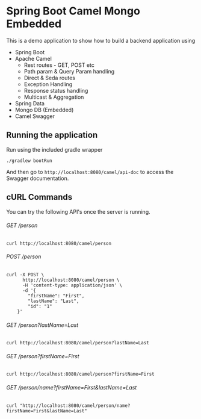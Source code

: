 # Spring Boot Camel Mongo Embedded

This is a demo application to show how to build a backend application using

- Spring Boot
- Apache Camel
    - Rest routes - GET, POST etc
    - Path param & Query Param handling
    - Direct & Seda routes
    - Exception Handling
    - Response status handling
    - Multicast & Aggregation
- Spring Data
- Mongo DB (Embedded)
- Camel Swagger

## Running the application

Run using the included gradle wrapper

```
./gradlew bootRun
```

And then go to ```http://localhost:8080/camel/api-doc``` to access the Swagger documentation.

## cURL Commands

You can try the following API's once the server is running.

###### GET /person
``` curl http://localhost:8080/camel/person ```

###### POST /person
```  
curl -X POST \
      http://localhost:8080/camel/person \
      -H 'content-type: application/json' \
      -d '{
    	"firstName": "First",
    	"lastName": "Last",
    	"id": "1"
    }' 
```

###### GET /person?lastName=Last
``` curl http://localhost:8080/camel/person?lastName=Last ```

###### GET /person?firstName=First
``` curl http://localhost:8080/camel/person?firstName=First ```

###### GET /person/name?firstName=First&lastName=Last
``` curl "http://localhost:8080/camel/person/name?firstName=First&lastName=Last" ```
